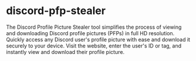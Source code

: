 # discord-pfp-stealer
The Discord Profile Picture Stealer tool simplifies the process of viewing and downloading Discord profile pictures (PFPs) in full HD resolution. Quickly access any Discord user's profile picture with ease and download it securely to your device. Visit the website, enter the user's ID or tag, and instantly view and download their profile picture.
